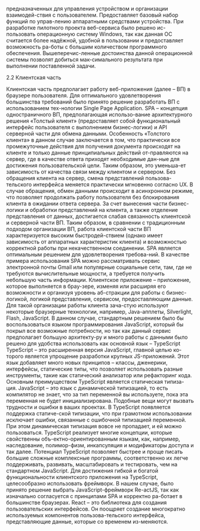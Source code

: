 ﻿предназначенных для управления устройством и организации взаимодей-ствия с пользователем. Предоставляет базовый набор функций по управ-лению аппаратными средствами устройства.
При разработке пилотного проекта веб-сервиса было решено ис-пользовать операционную систему Windows, так как данная ОС считается более надёжной, удобной в пользовании и предоставляет возможность ра-боты с большим количеством программного обеспечения. Вышеперечис-ленные достоинства данной операционной системы позволят добиться мак-симального результата при выполнении поставленной задачи.

2.2 Клиентская часть

Клиентская часть предполагает работу веб-приложения (далее – ВП) в браузере пользователя. Для оптимального удовлетворения большинства требований было принято решение разработать ВП с использованием тех-нологии Single Page Application.
SPA – концепция одностраничного ВП, предполагающая использо-вание архитектурного решения «Толстый клиент» (предоставляет собой функциональный интерфейс пользователя с выполнением бизнес-логики) и API серверной части для обмена данными.
Особенность «Толстого клиента» в данном случае заключается в том, что практически все промежуточные действия для получения документа происходят на клиенте и только данные принципиальных действий от-правляются на сервер, где в качестве ответа приходят необходимые дан-ные для достижения пользовательской цели. Таким образом, это уменьша-ет зависимость от качества связи между клиентом и сервером.
Без обращения клиента на сервер, смена представлений пользова-тельского интерфейса меняется практически мгновенно согласно UX. В случае обращения, обмен данными происходит в асинхронном режиме, что позволяет продолжать работу пользователя без блокирования клиента в ожидании ответа сервера.
За счет вынесения части бизнес-логики и обработки представлений на клиента, а также отделение представления от данных, достигается слабая связанность клиентской и серверной части ВП.
Таким образом, в сравнении с традиционным подходом организации ВП, работа клиентской части ВП характеризуется высоким быстродей-ствием (однако имеет зависимость от аппаратных характеристик клиента) и возможностью корректной работы при некачественном соединении.
SPA является оптимальным решением для удовлетворения требова-ний. В качестве примера использования SPA можно рассматривать сервис электронной почты Gmail или популярные социальные сети, там, где не требуются вычислительные мощности, а требуется получить небольшую часть информации.
Клиентское приложение – приложение, которое выполняется в брау-зере, изменяя или расширяя его возможности и организуя уровень аб-стракции для работы с бизнес-логикой, логикой представления, сервисом, предоставляющим данные. Для такой организации работы клиента зача-стую используют некоторые браузерные технологии, например, Java-апплеты, Silverlight, Flash, JavaScript.
В данном случае, стандартным решением было бы воспользоваться языком программирования JavaScript, который бы покрыл все возможные потребности, но так как данный сервис предполагает большую архитекту-ру и много работы с данными было решено для удобства использовать как основной язык – TypeScript
TypeScript – это расширенная версия JavaScript, главной целью ко-торого является упрощение разработки крупных JS-приложений. Этот язык добавляет много новых принципов – классы, дженерики, интерфейсы, статические типы, что позволяет использовать разные инструменты, такие как статический анализатор или рефакторинг кода.
Основным преимуществом TypeScript является статическая типиза-ция. JavaScript – это язык с динамической типизацией, то есть компилятор не знает, что за тип переменной вы используете, пока эта переменная не будет инициализирована. Подобные вещи могут вызвать трудности и ошибки в ваших проектах. В TypeScript появляется поддержка статиче-ской типизации, что при грамотном использовании исключает ошибки, связанные с ошибочной типизацией переменной. При этом динамическая типизация вовсе не пропадает, и ей можно пользоваться.
TypeScript реализует многие концепции, которые свойственны объ-ектно-ориентированным языкам, как, например, наследование, полимор-физм, инкапсуляция и модификаторы доступа и так далее.
Потенциал TypeScript позволяет быстрее и проще писать большие сложные комплексные программы, соответственно их легче поддерживать, развивать, масштабировать и тестировать, чем на стандартном JavaScript.
Для достижения гибкой и богатой функциональности клиентского приложения на TypeScript, целесообразно использовать фреймворк. В нашем случае, было принято решение выбрать JavaScript-фреймворк Re-actJS, так как изначально согласуется с принципами SPA и корректно ра-ботает в большинстве браузерах.
React – это библиотека для создания пользовательских интерфейсов. Он поощряет создание многократно используемых компонентов пользова-тельского интерфейса, представляющие данные, которые со временем из-меняются.
